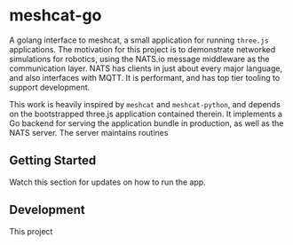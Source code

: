 # meshcat-go
A golang interface to meshcat, a small application for running `three.js` applications.
The motivation for this project is to demonstrate networked simulations for robotics, using the NATS.io
message middleware as the communication layer. NATS has clients in just about every major language, and also interfaces with MQTT.
It is performant, and has top tier tooling to support development. 


This work is heavily inspired by `meshcat` and `meshcat-python`, and depends on the bootstrapped three.js
application contained therein. It implements a Go backend for serving the application bundle in production, 
as well as the NATS server. The server maintains routines


## Getting Started
Watch this section for updates on how to run the app. 


## Development

This project 